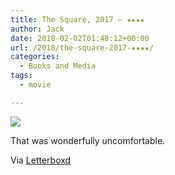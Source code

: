 ```yaml
---
title: The Square, 2017 – ★★★★
author: Jack
date: 2018-02-02T01:48:12+00:00
url: /2018/the-square-2017-★★★★/
categories:
  - Books and Media
tags:
  - movie

---
```

![][1]

That was wonderfully uncomfortable.

Via [Letterboxd][2]

 [1]: https://a.ltrbxd.com/resized/film-poster/3/3/5/9/5/9/335959-the-square-0-150-0-225-crop.jpg?k=ca87bd4579
 [2]: https://letterboxd.com/jackbaty/film/the-square-2017/